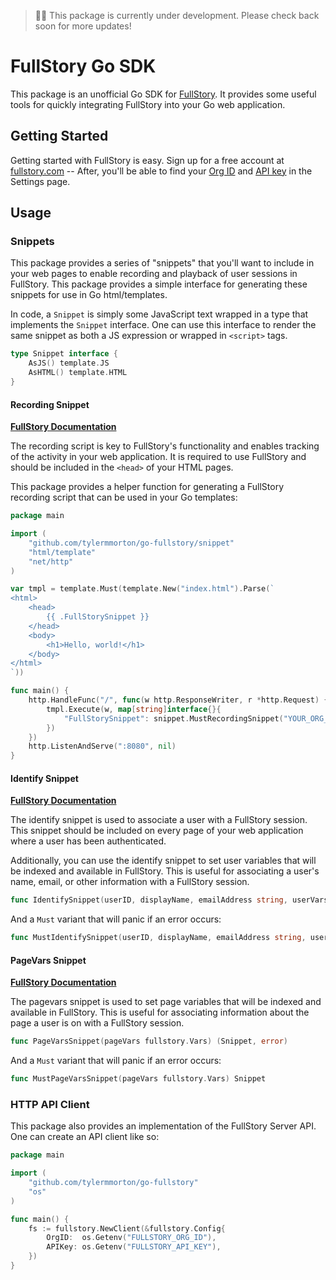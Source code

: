 > 👋🏻 This package is currently under development. Please check back soon for more updates!

# FullStory Go SDK

This package is an unofficial Go SDK for [FullStory](https://www.fullstory.com?ref=go-fullstory). It provides some useful tools for quickly integrating FullStory into your Go web application.

## Getting Started

Getting started with FullStory is easy. Sign up for a free account at [fullstory.com](https://www.fullstory.com/signup) -- After, you'll be able to find your [Org ID](https://help.fullstory.com/hc/en-us/articles/360047075853-How-do-I-find-my-FullStory-Org-Id-?ref=go-fullstory) and [API key](https://help.fullstory.com/hc/en-us/articles/360020624834-Where-can-I-find-my-API-key-?ref=go-fullstory) in the Settings page.

## Usage

### Snippets

This package provides a series of "snippets" that you'll want to include in your web pages to enable recording and playback of user sessions in FullStory. This package provides a simple interface for generating these snippets for use in Go html/templates.

In code, a `Snippet` is simply some JavaScript text wrapped in a type that implements the `Snippet` interface. One can use this interface to render the same snippet as both a JS expression or wrapped in `<script>` tags.

```go
type Snippet interface {
	AsJS() template.JS
	AsHTML() template.HTML
}
```

#### Recording Snippet

**[FullStory Documentation](https://help.fullstory.com/hc/en-us/articles/360020623514-Installing-the-FullStory-Script?ref=go-fullstory)**

The recording script is key to FullStory's functionality and enables tracking of the activity in your web application. It is required to use FullStory and should be included in the `<head>` of your HTML pages.

This package provides a helper function for generating a FullStory recording script that can be used in your Go templates:

```go
package main

import (
	"github.com/tylermmorton/go-fullstory/snippet"
	"html/template"
	"net/http"
)

var tmpl = template.Must(template.New("index.html").Parse(`
<html>
    <head>
        {{ .FullStorySnippet }}
    </head>
    <body>
        <h1>Hello, world!</h1>
    </body>
</html>
`))

func main() {
	http.HandleFunc("/", func(w http.ResponseWriter, r *http.Request) {
		tmpl.Execute(w, map[string]interface{}{
			"FullStorySnippet": snippet.MustRecordingSnippet("YOUR_ORG_ID").AsHTML(),
		})
	})
	http.ListenAndServe(":8080", nil)
}
```

#### Identify Snippet

**[FullStory Documentation](https://help.fullstory.com/hc/en-us/articles/360020828113-FS-identify-Identifying-users?ref=go-fullstory)**

The identify snippet is used to associate a user with a FullStory session. This snippet should be included on every page of your web application where a user has been authenticated.

Additionally, you can use the identify snippet to set user variables that will be indexed and available in FullStory. This is useful for associating a user's name, email, or other information with a FullStory session.

```go
func IdentifySnippet(userID, displayName, emailAddress string, userVars fullstory.Vars) (Snippet, error)
```

And a `Must` variant that will panic if an error occurs:
```go
func MustIdentifySnippet(userID, displayName, emailAddress string, userVars fullstory.Vars) Snippet
```

#### PageVars Snippet

**[FullStory Documentation](https://help.fullstory.com/hc/en-us/articles/1500004101581-FS-setVars-API-Sending-custom-page-data-to-FullStory?ref=go-fullstory)**

The pagevars snippet is used to set page variables that will be indexed and available in FullStory. This is useful for associating information about the page a user is on with a FullStory session.

```go
func PageVarsSnippet(pageVars fullstory.Vars) (Snippet, error)
```

And a `Must` variant that will panic if an error occurs:
```go
func MustPageVarsSnippet(pageVars fullstory.Vars) Snippet
```

### HTTP API Client

This package also provides an implementation of the FullStory Server API. One can create an API client like so:

```go
package main

import (
	"github.com/tylermmorton/go-fullstory"
	"os"
)

func main() {
	fs := fullstory.NewClient(&fullstory.Config{
		OrgID:  os.Getenv("FULLSTORY_ORG_ID"),
		APIKey: os.Getenv("FULLSTORY_API_KEY"),
	})
}
```
